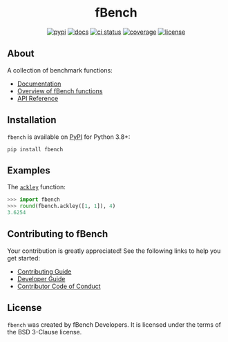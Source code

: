 <h1 align="center">fBench</h1>

<p align="center">
<a href="https://pypi.org/project/fbench"><img alt="pypi" src="https://img.shields.io/pypi/v/fbench"></a>
<a href="https://readthedocs.org/projects/fbench/?badge=latest"><img alt="docs" src="https://readthedocs.org/projects/fbench/badge/?version=latest"></a>
<a href="https://github.com/estripling/fbench/actions/workflows/ci.yml"><img alt="ci status" src="https://github.com/estripling/fbench/actions/workflows/ci.yml/badge.svg?branch=main"></a>
<a href="https://codecov.io/gh/estripling/fbench"><img alt="coverage" src="https://codecov.io/github/estripling/fbench/coverage.svg?branch=main"></a>
<a href="https://github.com/estripling/fbench/blob/main/LICENSE"><img alt="license" src="https://img.shields.io/pypi/l/fbench"></a>
</p>

## About

A collection of benchmark functions:

- [Documentation](https://fbench.readthedocs.io/en/stable/index.html)
- [Overview of fBench functions](https://fbench.readthedocs.io/en/stable/fBench-functions.html)
- [API Reference](https://fbench.readthedocs.io/en/stable/autoapi/fbench/index.html)

## Installation

`fbench` is available on [PyPI](https://pypi.org/project/fbench/) for Python 3.8+:

```console
pip install fbench
```

## Examples

The [`ackley`](https://fbench.readthedocs.io/en/stable/autoapi/fbench/index.html#fbench.ackley) function:

```python
>>> import fbench
>>> round(fbench.ackley([1, 1]), 4)
3.6254
```

## Contributing to fBench

Your contribution is greatly appreciated!
See the following links to help you get started:

- [Contributing Guide](https://fbench.readthedocs.io/en/latest/contributing.html)
- [Developer Guide](https://fbench.readthedocs.io/en/latest/developers.html)
- [Contributor Code of Conduct](https://fbench.readthedocs.io/en/latest/conduct.html)

## License

`fbench` was created by fBench Developers.
It is licensed under the terms of the BSD 3-Clause license.
